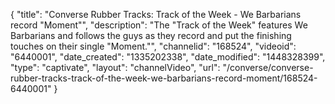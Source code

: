 {
    "title": "Converse Rubber Tracks: Track of the Week - We Barbarians record \"Moment\"",
    "description": "The \"Track of the Week\" features We Barbarians and follows the guys as they record and put the finishing touches on their single \"Moment.\"",
    "channelid": "168524",
    "videoid": "6440001",
    "date_created": "1335202338",
    "date_modified": "1448328399",
    "type": "captivate",
    "layout": "channelVideo",
    "url": "\/converse\/converse-rubber-tracks-track-of-the-week-we-barbarians-record-moment\/168524-6440001"
}